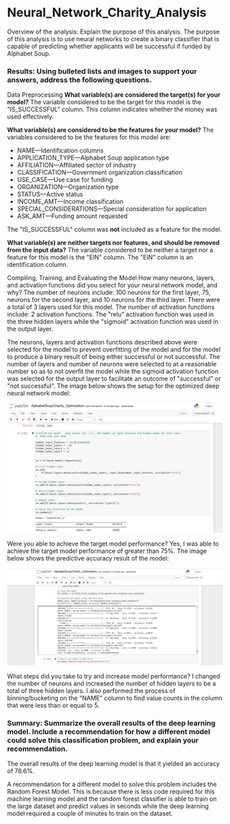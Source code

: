 # Neural_Network_Charity_Analysis

Overview of the analysis: Explain the purpose of this analysis.
The purpose of this analysis is to use neural networks to create a binary classifier that is capable of predicting whether applicants will be successful if funded by Alphabet Soup.

### Results: Using bulleted lists and images to support your answers, address the following questions.

Data Preprocessing
**What variable(s) are considered the target(s) for your model?**
The variable considered to be the target for this model is the "IS_SUCCESSFUL" column. This column indicates whether the money was used effectively. 


**What variable(s) are considered to be the features for your model?**
The variables considered to be the features for this model are:  
- NAME—Identification columns
- APPLICATION_TYPE—Alphabet Soup application type
- AFFILIATION—Affiliated sector of industry
- CLASSIFICATION—Government organization classification
- USE_CASE—Use case for funding
- ORGANIZATION—Organization type
- STATUS—Active status
- INCOME_AMT—Income classification
- SPECIAL_CONSIDERATIONS—Special consideration for application
- ASK_AMT—Funding amount requested

The "IS_SUCCESSFUL" column was **not** included as a feature for the model.


**What variable(s) are neither targets nor features, and should be removed from the input data?**
The variable considered to be neither a target nor a feature for this model is the "EIN" column. The "EIN" column is an identification column. 


Compiling, Training, and Evaluating the Model
How many neurons, layers, and activation functions did you select for your neural network model, and why?
The number of neurons include: 100 neurons for the first layer, 75, neurons for the second layer, and 10 neurons for the third layer. 
There were a total of 3 layers used for this model.
The number of activation functions include: 2 activation functions. The "relu" activation function was used in the three hidden layers while the "sigmoid" activation function was used in the output layer. 

The neurons, layers and activation functions described above were selected for the model to prevent overfitting of the model and for the model to produce a binary result of being either successful or not successful. The number of layers and number of neurons were selected to at a reasonable number so as to not overfit the model while the sigmoid activation function was selected for the output layer to facilitate an outcome of "successful" or "not successful". The image below shows the setup for the optimized deep neural network model:

![image1](resources/image1.PNG)


Were you able to achieve the target model performance?
Yes, I was able to achieve the target model performance of greater than 75%. The image below shows the predictive accuracy result of the model:

![image2](resources/image2.PNG)


What steps did you take to try and increase model performance?
I changed the number of neurons and increased the number of hidden layers to be a total of three hidden layers. I also performed the process of binning/bucketing on the "NAME" column to find value counts in the column that were less than or equal to 5.



### Summary: Summarize the overall results of the deep learning model. Include a recommendation for how a different model could solve this classification problem, and explain your recommendation.

The overall results of the deep learning model is that it yielded an accuracy of 78.6%.


A recommendation for a different model to solve this problem includes the Random Forest Model. This is because there is less code required for this machine learning model and the random forest classifier is able to train on the large dataset and predict values in seconds while the deep learning model required a couple of minutes to train on the dataset.  
